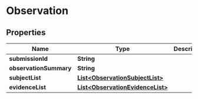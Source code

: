 
# Observation

## Properties
Name | Type | Description | Notes
------------ | ------------- | ------------- | -------------
**submissionId** | **String** |  |  [optional]
**observationSummary** | **String** |  |  [optional]
**subjectList** | [**List&lt;ObservationSubjectList&gt;**](ObservationSubjectList.md) |  |  [optional]
**evidenceList** | [**List&lt;ObservationEvidenceList&gt;**](ObservationEvidenceList.md) |  |  [optional]



